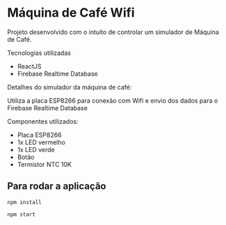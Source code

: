 # Máquina de Café Wifi

Projeto desenvolvido com o intuíto de controlar um simulador de Máquina de Café.

Tecnologias utilizadas

- ReactJS
- Firebase Realtime Database

Detalhes do simulador da máquina de café:

Utiliza a placa ESP8266 para conexão com Wifi e envio dos dados para o Firebase Realtime Database

Componentes utilizados:

- Placa ESP8266
- 1x LED vermelho
- 1x LED verde
- Botão
- Termistor NTC 10K



## Para rodar a aplicação 

```npm install```

```npm start```

